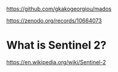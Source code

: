 https://github.com/gkakogeorgiou/mados

https://zenodo.org/records/10664073

# What is Sentinel 2? 
https://en.wikipedia.org/wiki/Sentinel-2

